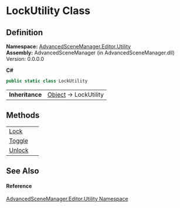 # LockUtility Class




## Definition
**Namespace:** <a href="N_AdvancedSceneManager_Editor_Utility.md">AdvancedSceneManager.Editor.Utility</a>  
**Assembly:** AdvancedSceneManager (in AdvancedSceneManager.dll) Version: 0.0.0.0

**C#**
``` C#
public static class LockUtility
```

<table><tr><td><strong>Inheritance</strong></td><td><a href="https://learn.microsoft.com/dotnet/api/system.object" target="_blank" rel="noopener noreferrer">Object</a>  →  LockUtility</td></tr>
</table>



## Methods
<table>
<tr>
<td><a href="M_AdvancedSceneManager_Editor_Utility_LockUtility_Lock.md">Lock</a></td>
<td> </td></tr>
<tr>
<td><a href="M_AdvancedSceneManager_Editor_Utility_LockUtility_Toggle.md">Toggle</a></td>
<td> </td></tr>
<tr>
<td><a href="M_AdvancedSceneManager_Editor_Utility_LockUtility_Unlock.md">Unlock</a></td>
<td> </td></tr>
</table>

## See Also


#### Reference
<a href="N_AdvancedSceneManager_Editor_Utility.md">AdvancedSceneManager.Editor.Utility Namespace</a>  
